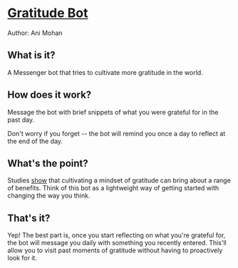 # [Gratitude Bot](https://m.me/318458375177964)
Author: Ani Mohan

## What is it?
A Messenger bot that tries to cultivate more gratitude in the world. 

## How does it work? 
Message the bot with brief snippets of what you were grateful for in the past day. 

Don't worry if you forget -- the bot will remind you once a day to reflect at the end of the day.

## What's the point?
Studies [show](http://nymag.com/scienceofus/2016/01/how-expressing-gratitude-change-your-brain.html) that cultivating a mindset of gratitude can bring about a range of benefits. Think of this bot as a lightweight way of getting started with changing the way you think.

## That's it?
Yep! The best part is, once you start reflecting on what you're grateful for, the bot will message you daily with something you recently entered. This'll allow you to visit past moments of gratitude without having to proactively look for it.
